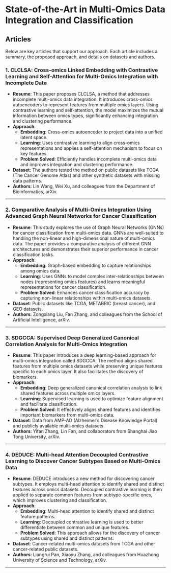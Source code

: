 # State-of-the-Art in Multi-Omics Data Integration and Classification

## Articles

Below are key articles that support our approach. Each article includes a summary, the proposed approach, and details on datasets and authors.

### 1. **CLCLSA: Cross-omics Linked Embedding with Contrastive Learning and Self-Attention for Multi-Omics Integration with Incomplete Data**

- **Resume**: This paper proposes CLCLSA, a method that addresses incomplete multi-omics data integration. It introduces cross-omics autoencoders to represent features from multiple omics layers. Using contrastive learning and self-attention, the model maximizes the mutual information between omics types, significantly enhancing integration and clustering performance.
- **Approach**:
  - **Embedding**: Cross-omics autoencoder to project data into a unified latent space.
  - **Learning**: Uses contrastive learning to align cross-omics representations and applies a self-attention mechanism to focus on key features.
  - **Problem Solved**: Efficiently handles incomplete multi-omics data and improves integration and clustering performance.
- **Dataset**: The authors tested the method on public datasets like TCGA (The Cancer Genome Atlas) and other synthetic datasets with missing data patterns.
- **Authors**: Lin Wang, Wei Xu, and colleagues from the Department of Bioinformatics, arXiv.

---

### 2. **Comparative Analysis of Multi-Omics Integration Using Advanced Graph Neural Networks for Cancer Classification**

- **Resume**: This study explores the use of Graph Neural Networks (GNNs) for cancer classification from multi-omics data. GNNs are well-suited to handling the non-linear and high-dimensional nature of multi-omics data. The paper provides a comparative analysis of different GNN architectures and demonstrates their superior performance in cancer classification tasks.
- **Approach**:
  - **Embedding**: Graph-based embedding to capture relationships among omics data.
  - **Learning**: Uses GNNs to model complex inter-relationships between nodes (representing omics features) and learns meaningful representations for cancer classification.
  - **Problem Solved**: Enhances cancer classification accuracy by capturing non-linear relationships within multi-omics datasets.
- **Dataset**: Public datasets like TCGA, METABRIC (breast cancer), and GEO datasets.
- **Authors**: Zongxiang Liu, Fan Zhang, and colleagues from the School of Artificial Intelligence, arXiv.

---

### 3. **SDGCCA: Supervised Deep Generalized Canonical Correlation Analysis for Multi-Omics Integration**

- **Resume**: This paper introduces a deep learning-based approach for multi-omics integration called SDGCCA. The method aligns shared features from multiple omics datasets while preserving unique features specific to each omics layer. It also facilitates the discovery of biomarkers.
- **Approach**:
  - **Embedding**: Deep generalized canonical correlation analysis to link shared features across multiple omics layers.
  - **Learning**: Supervised learning is used to optimize feature alignment and facilitate classification.
  - **Problem Solved**: It effectively aligns shared features and identifies important biomarkers from multi-omics data.
- **Dataset**: Data from AMP-AD (Alzheimer’s Disease Knowledge Portal) and publicly available multi-omics datasets.
- **Authors**: Yifan Zhang, Lin Fan, and collaborators from Shanghai Jiao Tong University, arXiv.

---

### 4. **DEDUCE: Multi-head Attention Decoupled Contrastive Learning to Discover Cancer Subtypes Based on Multi-Omics Data**

- **Resume**: DEDUCE introduces a new method for discovering cancer subtypes. It employs multi-head attention to identify shared and distinct features across omics datasets. Decoupled contrastive learning is then applied to separate common features from subtype-specific ones, which improves clustering and classification.
- **Approach**:
  - **Embedding**: Multi-head attention to identify shared and distinct feature patterns.
  - **Learning**: Decoupled contrastive learning is used to better differentiate between common and unique features.
  - **Problem Solved**: This approach allows for the discovery of cancer subtypes using shared and distinct patterns.
- **Dataset**: Cancer-related multi-omics datasets from TCGA and other cancer-related public datasets.
- **Authors**: Liangrui Pan, Xiaoyu Zhang, and colleagues from Huazhong University of Science and Technology, arXiv.

---
